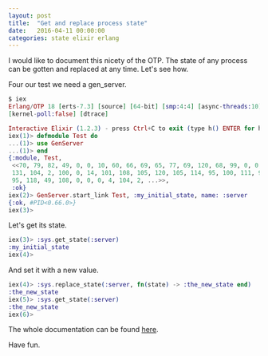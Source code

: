 ```yaml
---
layout: post
title:  "Get and replace process state"
date:   2016-04-11 00:00:00
categories: state elixir erlang
---
```


I would like to document this nicety of the OTP. The state of any
process can be gotten and replaced at any time. Let's see how.

Four our test we need a gen_server.


```elixir
$ iex
Erlang/OTP 18 [erts-7.3] [source] [64-bit] [smp:4:4] [async-threads:10] [hipe]
[kernel-poll:false] [dtrace]

Interactive Elixir (1.2.3) - press Ctrl+C to exit (type h() ENTER for help)
iex(1)> defmodule Test do
...(1)> use GenServer
...(1)> end
{:module, Test,
 <<70, 79, 82, 49, 0, 0, 10, 60, 66, 69, 65, 77, 69, 120, 68, 99, 0, 0, 2, 60,
 131, 104, 2, 100, 0, 14, 101, 108, 105, 120, 105, 114, 95, 100, 111, 99, 115,
 95, 118, 49, 108, 0, 0, 0, 4, 104, 2, ...>>,
 :ok}
iex(2)> GenServer.start_link Test, :my_initial_state, name: :server
{:ok, #PID<0.66.0>}
iex(3)>
```

Let's get its state.

```elixir
iex(3)> :sys.get_state(:server)
:my_initial_state
iex(4)>
```

And set it with a new value.

```elixir
iex(4)> :sys.replace_state(:server, fn(state) -> :the_new_state end)
:the_new_state
iex(5)> :sys.get_state(:server)
:the_new_state
iex(6)>
```

The whole documentation can be found [here](http://erlang.org/doc/man/sys.html).

Have fun.

